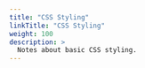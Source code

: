 ```yaml
---
title: "CSS Styling"
linkTitle: "CSS Styling"
weight: 100
description: >
  Notes about basic CSS styling.
---
```

